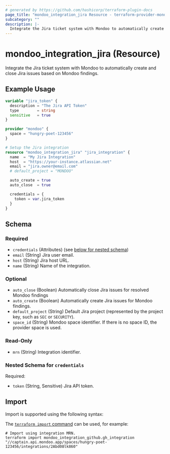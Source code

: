 ```yaml
---
# generated by https://github.com/hashicorp/terraform-plugin-docs
page_title: "mondoo_integration_jira Resource - terraform-provider-mondoo"
subcategory: ""
description: |-
  Integrate the Jira ticket system with Mondoo to automatically create and close Jira issues based on Mondoo findings.
---
```


# mondoo_integration_jira (Resource)

Integrate the Jira ticket system with Mondoo to automatically create and close Jira issues based on Mondoo findings.

## Example Usage

```terraform
variable "jira_token" {
  description = "The Jira API Token"
  type        = string
  sensitive   = true
}

provider "mondoo" {
  space = "hungry-poet-123456"
}

# Setup the Jira integration
resource "mondoo_integration_jira" "jira_integration" {
  name  = "My Jira Integration"
  host  = "https://your-instance.atlassian.net"
  email = "jira.owner@email.com"
  # default_project = "MONDOO"

  auto_create = true
  auto_close  = true

  credentials = {
    token = var.jira_token
  }
}
```

<!-- schema generated by tfplugindocs -->
## Schema

### Required

- `credentials` (Attributes) (see [below for nested schema](#nestedatt--credentials))
- `email` (String) Jira user email.
- `host` (String) Jira host URL.
- `name` (String) Name of the integration.

### Optional

- `auto_close` (Boolean) Automatically close Jira issues for resolved Mondoo findings
- `auto_create` (Boolean) Automatically create Jira issues for Mondoo findings.
- `default_project` (String) Default Jira project (represented by the project key, such as `SEC` or `SECURITY`).
- `space_id` (String) Mondoo space identifier. If there is no space ID, the provider space is used.

### Read-Only

- `mrn` (String) Integration identifier.

<a id="nestedatt--credentials"></a>
### Nested Schema for `credentials`

Required:

- `token` (String, Sensitive) Jira API token.

## Import

Import is supported using the following syntax:

The [`terraform import` command](https://developer.hashicorp.com/terraform/cli/commands/import) can be used, for example:

```shell
# Import using integration MRN.
terraform import mondoo_integration_github.gh_integration "//captain.api.mondoo.app/spaces/hungry-poet-123456/integrations/2Abd08lk860"
```
